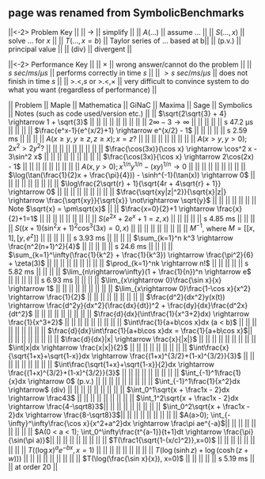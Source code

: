 ## page was renamed from SymbolicBenchmarks
||<-2> Problem Key                                 ||
|| $\rightarrow$ || simplify                       ||
|| $A(...)$      || assume ...                     ||
|| $S(...,x)$    || solve ... for $x$              ||
|| $T(...,x=b)$  || Taylor series of ... based at b||
|| (p.v.)        || principal value                ||
|| (div)         || divergent                      ||

||<-2> Performance Key                                           ||
|| $\times$                || wrong answer/cannot do the problem ||
|| $s\ sec/ms/\mu s$       || performs correctly in time $s$     ||
|| $> s\ sec/ms/\mu s$     || does not finish in time $s$        ||
|| >.<,$s$ or >.<,$\times$ || very difficult to convince system to do what you want (regardless of performance) ||

|| Problem                                                      || Maple || Mathematica || GiNaC || Maxima || Sage || Symbolics || Notes (such as code used/version etc.) ||
|| $\sqrt{2\sqrt{3} + 4} \rightarrow 1 + \sqrt{3}$              ||       ||             ||       ||        ||      ||           || ||
|| $2\infty - 3 \rightarrow \infty$                             ||       ||             ||       ||        || s 47.2 µs    ||           || ||
|| $\frac{e^x-1}{e^{x/2}+1} \rightarrow e^{x/2} - 1$            ||       ||             ||       ||        || s 2.59 ms   ||           || ||
|| $A(x \geq y, y \geq z, z \geq x); x = z?$                    ||       ||             ||       ||        ||      ||           || ||
|| $A(x > y, y > 0); 2x^2 > 2y^2?$                              ||       ||             ||       ||        ||      ||           || ||
|| $\frac{\cos(3x)}{\cos x} \rightarrow \cos^2 x - 3\sin^2 x$   ||       ||             ||       ||        ||      ||           || ||
|| $\frac{\cos(3x)}{\cos x} \rightarrow 2\cos(2x) - 1$          ||       ||             ||       ||        ||      ||           || ||
|| $A(x,y > 0); x^{1/n}y^{1/n} - (xy)^{1/n} \rightarrow 0$      ||       ||             ||       ||        ||      ||           || ||
|| $\log(\tan(\frac{1}{2}x + \frac{\pi}{4})) - \sinh^{-1}(\tan(x)) \rightarrow 0$ || || ||       ||        ||      ||           || ||
|| $\log\frac{2\sqrt{r} + 1}{\sqrt{4r + 4\sqrt{r} + 1}} \rightarrow 0$ || ||            ||       ||        ||      ||           || ||
|| $\frac{\sqrt{xy|z|^2}}{\sqrt{x}|z|} \rightarrow \frac{\sqrt{xy}}{\sqrt{x}} \not\rightarrow \sqrt{y}$ || || || || || ||       || Note $\sqrt{x} = \pm\sqrt{x}$ ||
|| $\frac{x=0}{2}+1 \rightarrow \frac{x}{2}+1=1$                ||       ||             ||       ||        ||      ||           || ||
|| $S(e^{2x} + 2e^x + 1 = z,x)$                                 ||       ||             ||       ||        || s 4.85 ms    ||           || ||
|| $S((x+1)(\sin^2x + 1)^2\cos^3(3x)=0,x)$                      ||       ||             ||       ||        ||      ||           || ||
|| $M^{-1}$, where $M = [[x,1],[y,e^z]]$                        ||       ||             ||       ||        || s  3.93 ms   ||           || ||
|| $\sum_{k=1}^n k^3 \rightarrow \frac{n^2(n+1)^2}{4}$          ||       ||             ||       ||        ||  s  24.6 ms  ||           || ||
|| $\sum_{k=1}^\infty(\frac{1}{k^2} + \frac{1}{k^3}) \rightarrow \frac{\pi^2}{6} + \zeta(3)$ || || || || || || || ||
|| $\prod_{k=1}^nk \rightarrow n!$                              ||       ||             ||       ||        ||  s 5.82 ms   ||           || ||
|| $\lim_{n\rightarrow\infty}(1 + \frac{1}{n})^n \rightarrow e$ ||       ||             ||       ||        ||   s 6.93 ms   ||           || ||
|| $\lim_{x\rightarrow 0}\frac{\sin x}{x} \rightarrow 1$        ||       ||             ||       ||        ||      ||           || ||
|| $\lim_{x\rightarrow 0}\frac{1-\cos x}{x^2} \rightarrow \frac{1}{2}$ || ||            ||       ||        ||      ||           || ||
|| $\frac{d^2}{dx^2}y(x(t)) \rightarrow \frac{d^2y}{dx^2}(\frac{dx}{dt})^2 + \frac{dy}{dx}\frac{d^2x}{dt^2}$ || || || || || ||  || ||
|| $\frac{d}{dx}(\int\frac{1}{x^3+2}dx) \rightarrow \frac{1}{x^3+2}$ ||  ||             ||       ||        ||      ||           || ||
|| $\int\frac{1}{a+b\cos x}dx (a < b)$                          ||       ||             ||       ||        ||      ||           || ||
|| $\frac{d}{dx}\int\frac{1}{a+b\cos x}dx = \frac{1}{a+b\cos x}$||       ||             ||       ||        ||      ||           || ||
|| $\frac{d}{dx}|x| \rightarrow \frac{x}{|x|}$                  ||       ||             ||       ||        ||      ||           || ||
|| $\int|x|dx \rightarrow \frac{x|x|}{2}$                       ||       ||             ||       ||        ||      ||           || ||
|| $\int\frac{x}{\sqrt{1+x}+\sqrt{1-x}}dx \rightarrow \frac{(1+x)^{3/2}+(1-x)^{3/2}}{3}$ || || || ||       ||      ||           || ||
|| $\int\frac{\sqrt{1+x}+\sqrt{1-x}}{2}dx \rightarrow \frac{(1+x)^{3/2}+(1-x)^{3/2}}{3}$ || || || ||       ||      ||           || ||
|| $\int_{-1}^1\frac{1}{x}dx \rightarrow 0$ (p.v.)              ||       ||             ||       ||        ||      ||           || ||
|| $\int_{-1}^1\frac{1}{x^2}dx \rightarrow$ (div)               ||       ||             ||       ||        ||      ||           || ||
|| $\int_0^1\sqrt{x + \frac1x - 2}dx \rightarrow \frac43$       ||       ||             ||       ||        ||      ||           || ||
|| $\int_1^2\sqrt{x + \frac1x - 2}dx \rightarrow \frac{4-\sqrt8}3$||     ||             ||       ||        ||      ||           || ||
|| $\int_0^2\sqrt{x + \frac1x - 2}dx \rightarrow \frac{8-\sqrt8}3$||     ||             ||       ||        ||      ||           || ||
|| $A(a>0); \int_{-\infty}^\infty\frac{\cos x}{x^2+a^2}dx \rightarrow \frac\pi ae^{-a}$|| || ||  ||        ||      ||           || ||
|| $A(0 < a < 1); \int_0^\infty\frac{t^{a-1}}{t+1}dt \rightarrow \frac{\pi}{\sin(\pi a)}$|| || || ||       ||      ||           || ||
|| $T(\frac1{\sqrt{1-(x/c)^2}},x=0)$                              ||       ||             ||       ||        ||      ||           || ||
|| $T((\log x)^ae^{-bx},x=1)$                                   ||       ||             ||       ||        ||      ||           || ||
|| $T(\log(\sinh z) + \log(\cosh(z + w)))$                      ||       ||             ||       ||        ||      ||           || ||
|| $T(\log(\frac{\sin x}{x}), x=0)$                             ||       ||             ||       ||        ||  s 5.19 ms    ||           || at order 20 ||
